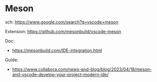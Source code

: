 # Meson
sch: https://www.google.com/search?q=vscode+meson

Extension: https://github.com/mesonbuild/vscode-meson

Doc:
- https://mesonbuild.com/IDE-integration.html

Guide:
- https://www.collabora.com/news-and-blog/blog/2023/04/18/meson-and-vscode-develop-your-project-modern-ide/
